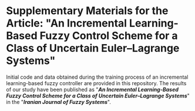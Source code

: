 # Supplementary Materials for the Article: "An Incremental Learning-Based Fuzzy Control Scheme for a Class of Uncertain Euler–Lagrange Systems"

Initial code and data obtained during the training process of an incremental learning-based fuzzy controller are provided in this repository. The results of our study have been published as "_**An Incremental Learning-Based Fuzzy Control Scheme for a Class of Uncertain Euler–Lagrange Systems**_" in the "_**Iranian Journal of Fuzzy Systems**_".
